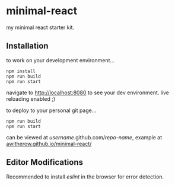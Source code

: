 # minimal-react
my minimal react starter kit.

## Installation

to work on your development environment...

```
npm install 
npm run build
npm run start
```
navigate to [http://localhost:8080](localhost:8080) to see your dev environment. live reloading enabled ;)

to deploy to your personal git page...

```
npm run build
npm run start
```

can be viewed at *username*.github.com/*repo-name*, example at [awitherow.github.io/minimal-react/](http://awitherow.github.io/minimal-react/)


## Editor Modifications

Recommended to install *eslint* in the browser for error detection.
